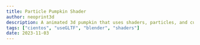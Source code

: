 ```yaml
---
title: Particle Pumpkin Shader
author: neoprint3d
description: A animated 3d pumpkin that uses shaders, particles, and custom gltf model
tags: ["cientos", "useGLTF", "blender", "shaders"]
date: 2023-11-03
---
```



